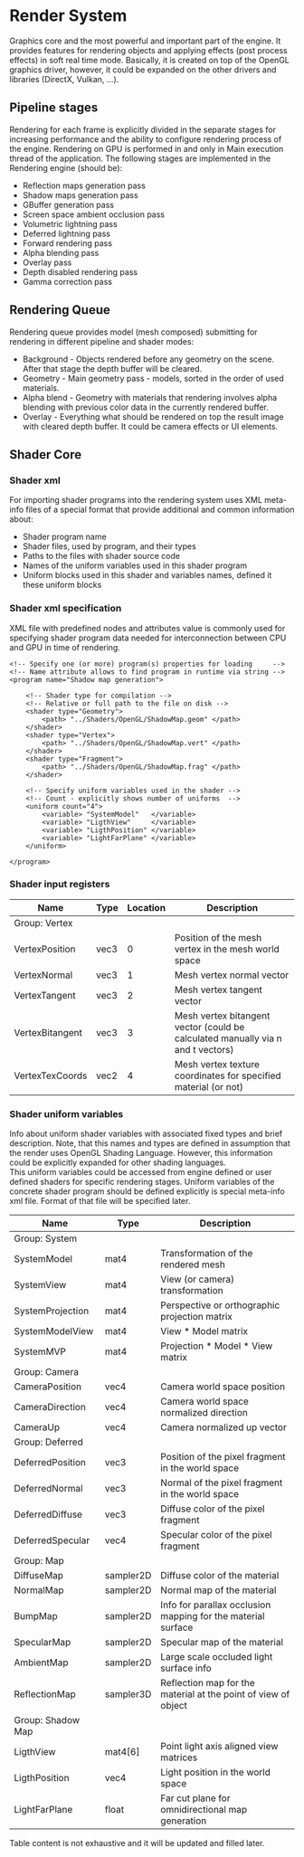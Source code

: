 # Render System

Graphics core and the most powerful and important part of the engine. 
It provides features for rendering objects and applying effects (post process effects) 
in soft real time mode. Basically, it is created on top of the OpenGL graphics driver, 
however, it could be expanded on the other drivers and libraries (DirectX, Vulkan, ...). 
 
## Pipeline stages 
 
Rendering for each frame is explicitly divided in the separate stages for increasing
performance and the ability to configure rendering process of the engine. Rendering on GPU
is performed in and only in Main execution thread of the application. The following stages
are implemented in the Rendering engine (should be):

* Reflection maps generation pass 
* Shadow maps generation pass
* GBuffer generation pass
* Screen space ambient occlusion pass
* Volumetric lightning pass 
* Deferred lightning pass
* Forward rendering pass
* Alpha blending pass
* Overlay pass
* Depth disabled rendering pass
* Gamma correction pass 
 
## Rendering Queue
 
Rendering queue provides model (mesh composed) submitting for rendering in different 
pipeline and shader modes:
 
* Background - Objects rendered before any geometry on the scene. After that stage the depth buffer will be cleared.
* Geometry - Main geometry pass - models, sorted in the order of used materials.
* Alpha blend - Geometry with materials that rendering involves alpha blending with previous color data in the currently rendered buffer. 
* Overlay - Everything what should be rendered on top the result image with cleared depth buffer. It could be camera effects or UI elements.
 
## Shader Core

### Shader xml 

For importing shader programs into the rendering system uses XML meta-info files of a 
special format that provide additional and common information about:

* Shader program name
* Shader files, used by program, and their types
* Paths to the files with shader source code
* Names of the uniform variables used in this shader program
* Uniform blocks used in this shader and variables names, defined it these uniform blocks

### Shader xml specification

XML file with predefined nodes and attributes value is commonly used for specifying shader program
data needed for interconnection between CPU and GPU in time of rendering. 

```
<!-- Specify one (or more) program(s) properties for loading     -->
<!-- Name attribute allows to find program in runtime via string -->
<program name="Shadow map generation">
	
	<!-- Shader type for compilation -->
	<!-- Relative or full path to the file on disk -->
    <shader type="Geometry">
        <path> "../Shaders/OpenGL/ShadowMap.geom" </path>
    </shader>
    <shader type="Vertex">
        <path> "../Shaders/OpenGL/ShadowMap.vert" </path>
    </shader>
    <shader type="Fragment">
        <path> "../Shaders/OpenGL/ShadowMap.frag" </path>
    </shader>

	<!-- Specify uniform variables used in the shader -->
	<!-- Count - explicitly shows number of uniforms  -->
    <uniform count="4">
        <variable> "SystemModel"   </variable>
        <variable> "LigthView"     </variable>
        <variable> "LigthPosition" </variable>
        <variable> "LightFarPlane" </variable>
    </uniform>
    
</program>
```

### Shader input registers

| Name                   | Type        | Location | Description                                 |
|------------------------|-------------|----------|---------------------------------------------|
| Group: Vertex
| VertexPosition         | vec3        | 0        | Position of the mesh vertex in the mesh world space |
| VertexNormal           | vec3        | 1        | Mesh vertex normal vector |
| VertexTangent          | vec3        | 2        | Mesh vertex tangent vector |
| VertexBitangent        | vec3        | 3        | Mesh vertex bitangent vector (could be calculated manually via n and t vectors) |
| VertexTexCoords        | vec2        | 4        | Mesh vertex texture coordinates for specified material (or not) |

### Shader uniform variables

Info about uniform shader variables with associated fixed types and brief description.
Note, that this names and types are defined in assumption that the render uses OpenGL Shading Language.
However, this information could be explicitly expanded for other shading languages.  
This uniform variables could be accessed from engine defined or user defined shaders for
specific rendering stages. Uniform variables of the concrete shader program should be defined explicitly
is special meta-info xml file. Format of that file will be specified later.

| Name                        | Type        | Description                                       |
|-----------------------------|-------------|---------------------------------------------------|
| Group: System |
| SystemModel 				  | mat4		| Transformation of the rendered mesh |
| SystemView 			 	  | mat4		| View (or camera) transformation |
| SystemProjection            | mat4		| Perspective or orthographic projection matrix |
| SystemModelView             | mat4		| View * Model matrix|
| SystemMVP                   | mat4		| Projection * Model * View matrix |
| Group: Camera |
| CameraPosition              | vec4		| Camera world space position |
| CameraDirection             | vec4		| Camera world space normalized direction |
| CameraUp                    | vec4		| Camera normalized up vector |
| Group: Deferred |
| DeferredPosition            | vec3		| Position of the pixel fragment in the world space |
| DeferredNormal              | vec3		| Normal of the pixel fragment in the world space |
| DeferredDiffuse             | vec3		| Diffuse color of the pixel fragment |
| DeferredSpecular            | vec4		| Specular color of the pixel fragment |
| Group: Map |
| DiffuseMap                  | sampler2D   | Diffuse color of the material |
| NormalMap                   | sampler2D   | Normal map of the material |
| BumpMap                     | sampler2D   | Info for parallax occlusion mapping for the material surface |
| SpecularMap                 | sampler2D   | Specular map of the material |               
| AmbientMap                  | sampler2D   | Large scale occluded light surface info |
| ReflectionMap               | sampler3D   | Reflection map for the material at the point of view of object |
| Group: Shadow Map |
| LigthView                   | mat4[6]     | Point light axis aligned view matrices |
| LigthPosition               | vec4        | Light position in the world space |
| LightFarPlane               | float       | Far cut plane for omnidirectional map generation |

Table content is not exhaustive and it will be updated and filled later.
